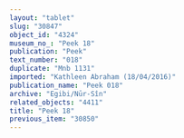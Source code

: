 ```yaml
---
layout: "tablet"
slug: "30847"
object_id: "4324"
museum_no_: "Peek 18"
publication: "Peek"
text_number: "018"
duplicate: "Mnb 1131"
imported: "Kathleen Abraham (18/04/2016)"
publication_name: "Peek 018"
archive: "Egibi/Nūr-Sîn"
related_objects: "4411"
title: "Peek 18"
previous_item: "30850"
---
```

